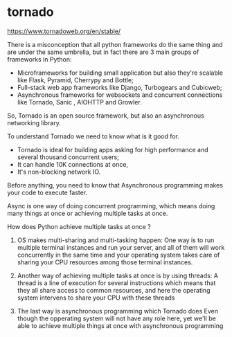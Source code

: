 # tornado

https://www.tornadoweb.org/en/stable/

There is a misconception that all python frameworks do the same thing and are under the same umbrella, but in fact there are 3 main groups of frameworks in Python: 

  - Microframeworks for building small application but also they're scalable like Flask, Pyramid, Cherrypy and Bottle; 
  - Full-stack web app frameworks like Django, Turbogears and Cubicweb; 
  - Asynchronous frameworks for websockets and concurrent connections like Tornado, Sanic , AIOHTTP and Growler.

So, Tornado is an open source framework, but also an asynchronous networking library. 

To understand Tornado we need to know what is it good for.

  - Tornado is ideal for building apps asking for high performance and several thousand concurrent users; 
  - It can handle 10K connections at once, 
  - It's non-blocking network IO. 


Before anything, you need to know that Asynchronous programming makes your code to execute faster.

Async is one way of doing concurrent programming, which means doing many things at once or achieving multiple tasks at once.

How does Python achieve multiple tasks at once ?

  1. OS makes multi-sharing and multi-tasking happen: 
      One way is to run multiple terminal instances and run your server, and all of them will work concurrently in the same time 
      and your operating system takes care of sharing your CPU resources among those terminal instances.

  2. Another way of achieving multiple tasks at once is by using threads: 
      A thread is a line of execution for several instructions which means that they all share access to common resources, 
      and here the operating system intervens to share your CPU with these threads

  3. The last way is asynchronous programming which Tornado does
      Even though the opperating system will not have any role here, yet we'll be able to achieve multiple things at once with asynchronous programming


